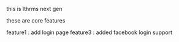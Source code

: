 this is lthrms next gen


these are core features

feature1 : add login page
feature3 : added facebook login support
